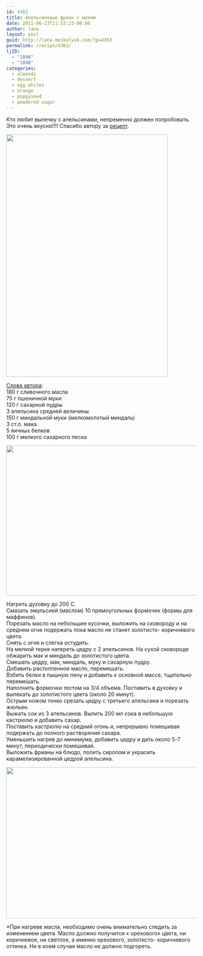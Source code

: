 ```yaml
---
id: 4363
title: Апельсиновые фриан с маком
date: 2011-06-23T11:53:23-08:00
author: lana
layout: post
guid: http://lana.moskalyuk.com/?p=4363
permalink: /recipe/4363/
ljID:
  - "1898"
  - "1898"
categories:
  - almonds
  - dessert
  - egg whites
  - orange
  - poppyseed
  - powdered sugar
---
```

Кто любит выпечку с апельсинами, непременно должен попробовать. Это очень вкусно!!!! Спасибо автору за [рецепт](http://www.carina-forum.com/ricette/sweetpies/biscotti/0000032.php).

<img loading="lazy" class="alignnone" title="muffins" src="http://farm4.static.flickr.com/3294/5858444955_cab451c27c_z.jpg" alt="" width="427" height="640" /> 

[Слова автора](http://www.carina-forum.com/ricette/sweetpies/biscotti/0000032.php):  
180 г сливочного масла  
75 г пшеничной муки  
120 г сахарной пудры  
3 апельсина средней величины  
150 г миндальной муки (мелкомолотый миндаль)  
3 ст.л. мака  
5 яичных белков  
100 г мелкого сахарного песка

<img loading="lazy" class="alignnone" title="muffins" src="http://farm4.static.flickr.com/3175/5858986382_55a5e7b223_z.jpg" alt="" width="640" height="396" /> 

Нагреть духовку до 200 С.  
Смазать эмульсией (маслом) 10 прямоугольных формочек (формы для маффинов).  
Порезать масло на небольшие кусочки, выложить на сковороду и на среднем огне подержать пока масло не станет золотисто- коричневого цвета.  
Снять с огня и слегка остудить.  
На мелкой терке натереть цедру с 2 апельсинов. На сухой сковороде обжарить мак и миндаль до золотистого цвета.  
Смешать цедру, мак, миндаль, муку и сахарную пудру.  
Добавить растопленное масло, перемешать.  
Взбить белки в пышную пену и добавить к основной массе, тщательно перемешать.  
Наполнить формочки тестом на 3/4 объема. Поставить в духовку и выпекать до золотистого цвета (около 20 минут).  
Острым ножом тонко срезать цедру с третьего апельсина и порезать жюльен.  
Выжать сок из 3 апельсинов. Вылить 200 мл сока в небольшую кастрюлю и добавить сахар.  
Поставить кастрюлю на средний огонь и, непрерывно помешивая подержать до полного растворения сахара.  
Уменьшить нагрев до минимума, добавить цедру и дать около 5-7 минут, периодически помешивая.  
Выложить фрианы на блюдо, полить сиропом и украсить карамелизированной цедрой апельсина.

<img loading="lazy" class="alignnone" title="muffins" src="http://farm4.static.flickr.com/3140/5858455737_421babcfc8_z.jpg" alt="" width="640" height="399" /> 

*При нагреве масла, необходимо очень внимательно следить за изменением цвета. Масло должно получится « орехового» цвета, ни коричневое, ни светлое, а именно орехового, золотисто- коричневого оттенка. Ни в коем случае масло не должно подгореть.